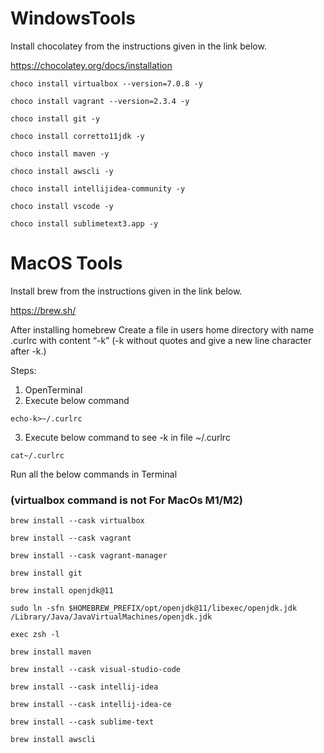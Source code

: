 # WindowsTools

Install chocolatey from the instructions given in the link below.

https://chocolatey.org/docs/installation

```
choco install virtualbox --version=7.0.8 -y
```
```
choco install vagrant --version=2.3.4 -y
```
```
choco install git -y
```
```
choco install corretto11jdk -y
```
```
choco install maven -y
```
```
choco install awscli -y
```
```
choco install intellijidea-community -y
```
```
choco install vscode -y
```
```
choco install sublimetext3.app -y
```

# MacOS Tools

Install brew from the instructions given in the link below.


https://brew.sh/

After installing homebrew
Create a file in users home directory with name .curlrc with content “-k” 
(-k without quotes and give a new line character after -k.)

Steps:

1. OpenTerminal
2. Execute below command
```
echo-k>~/.curlrc
```
3. Execute below command to see -k in file ~/.curlrc 
```
cat~/.curlrc
```

Run all the below commands in Terminal


### (virtualbox command is not For MacOs M1/M2)
```
brew install --cask virtualbox 
```
```
brew install --cask vagrant
```
```
brew install --cask vagrant-manager
```
```
brew install git
```
```
brew install openjdk@11
```
```
sudo ln -sfn $HOMEBREW_PREFIX/opt/openjdk@11/libexec/openjdk.jdk /Library/Java/JavaVirtualMachines/openjdk.jdk
```
```
exec zsh -l
```
```
brew install maven
```
```
brew install --cask visual-studio-code
```
```
brew install --cask intellij-idea
```
```
brew install --cask intellij-idea-ce
```
```
brew install --cask sublime-text
```
```
brew install awscli
```

